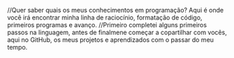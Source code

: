 //Quer saber quais os meus conhecimentos em programação? Aqui é onde você irá encontrar minha linha de raciocínio, formatação de código, primeiros programas e avanço.
//Primeiro completei alguns primeiros passos na linguagem, antes de finalmene começar a copartilhar com vocês, aqui no GitHub, os meus projetos e aprendizados com o passar do meu tempo.
